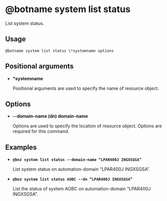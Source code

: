 # @botname system list status

List system status.

## Usage

`@botname system list status \*systemname options`

## Positional arguments

-   **\*systemname**

    Positional arguments are used to specify the name of resource object.


## Options

-   **--domain-name \(dn\) domain-name**

    Options are used to specify the location of resource object. Options are required for this command.


## Examples

-   **`@bnz system list status --domain-name “LPAR400J INGXSGSA”`**

    List system status on automation-domain “LPAR400J INGXSGSA”.

-   **`@bnz system list status AOBC --dn “LPAR400J INGXSGSA”`**

    List the status of system AOBC on automation-domain “LPAR400J INGXSGSA”.


